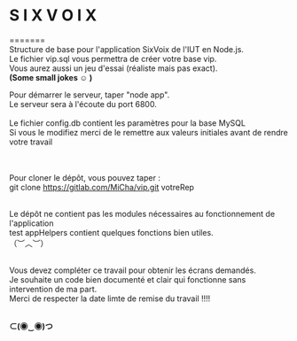 # S I X V O I X
======= <br/>
Structure de base pour l'application SixVoix de l'IUT en Node.js.<br />
Le fichier vip.sql vous permettra de créer votre base vip.<br />
Vous aurez aussi un jeu d'essai (réaliste mais pas exact).<br />
<b>(Some small jokes ☺ )</b><br />

Pour démarrer le serveur, taper "node app".<br />
Le serveur sera à l'écoute du port 6800.<br /><br />
Le fichier config.db contient les paramètres pour la base MySQL<br />
Si vous le modifiez merci de le remettre aux valeurs initiales avant de rendre votre travail <br /><br /><br />

Pour cloner le dépôt, vous pouvez taper :<br />
git clone https://gitlab.com/MiCha/vip.git votreRep<br /><br />

Le dépôt ne contient pas les modules nécessaires au fonctionnement de l'application <br />
test
appHelpers contient quelques fonctions bien utiles.<br />
 （︶︿︶）<br /><br />

Vous devez compléter ce travail pour obtenir les écrans demandés.<br />
Je souhaite un code bien documenté et clair qui fonctionne sans intervention de ma part.<br />
Merci de respecter la date limte de remise du travail !!!!<br /><br />

<b> ⊂(◉‿◉)つ <b><br />

